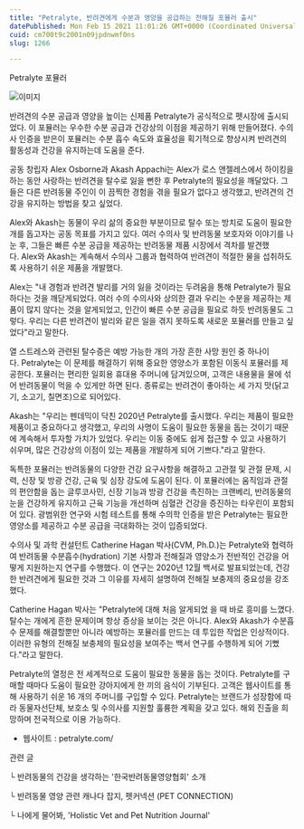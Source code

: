 ```yaml
---
title: "Petralyte, 반려견에게 수분과 영양을 공급하는 전해질 포뮬러 출시"
datePublished: Mon Feb 15 2021 11:01:26 GMT+0000 (Coordinated Universal Time)
cuid: cm700t9c2001n09jpdnwmf0ns
slug: 1266

---
```



Petralyte 포뮬러

![이미지](https://cdn.hashnode.com/res/hashnode/image/upload/v1739250449883/6dcbe551-44da-4696-9e1b-fecac50c7c9d.jpeg)

반려견의 수분 공급과 영양을 높이는 신제품 Petralyte가 공식적으로 펫시장에 출시되었다. 이 포뮬러는 우수한 수분 공급과 건강상의 이점을 제공하기 위해 만들어졌다. 수의사 인증을 받은이 포뮬러는 수분 흡수 속도와 효율성을 획기적으로 향상시켜 반려견의 활동성과 건강을 유지하는데 도움을 준다.

공동 창립자 Alex Osborne과 Akash Appachi는 Alex가 로스 앤젤레스에서 하이킹을 하는 동안 사랑하는 반려견을 탈수로 잃을 뻔한 후 Petralyte의 필요성을 깨달았다. 그들은 다른 반려동물 주인이 이 끔찍한 경험을 겪을 필요가 없다고 생각했고, 반려견의 건강을 유지하는 방법을 찾고 싶었다.

Alex와 Akash는 동물이 우리 삶의 중요한 부분이므로 탈수 또는 방치로 도움이 필요한 개를 돕고자는 공동 목표를 가지고 있다. 여러 수의사 및 반려동물 보호자와 이야기를 나눈 후, 그들은 빠른 수분 공급을 제공하는 반려동물 제품 시장에서 격차를 발견했다. Alex와 Akash는 계속해서 수의사 그룹과 협력하여 반려견이 적절한 물을 섭취하도록 사용하기 쉬운 제품을 개발했다.

Alex는 "내 경험과 반려견 발리를 거의 잃을 것이라는 두려움을 통해 Petralyte가 필요하다는 것을 깨닫게되었다. 여러 수의 수의사와 상의한 결과 우리는 수분을 제공하는 제품이 많지 않다는 것을 알게되었고, 인간이 빠른 수분 공급을 필요로 하듯 반려동물도 그렇다. 우리는 다른 반려견이 발리와 같은 일을 겪지 못하도록 새로운 포뮬러를 만들고 싶었다"라고 말한다.

열 스트레스와 관련된 탈수증은 예방 가능한 개의 가장 흔한 사망 원인 중 하나이다. Petralyte는 이 문제를 해결하기 위해 중요한 영양소가 포함된 이동식 포뮬러를 제공한다. 포뮬러는 편리한 일회용 휴대용 주머니에 담겨있으며, 고객은 내용물을 물에 섞어 반려동물이 먹을 수 있게만 하면 된다. 종류로는 반려견이 좋아하는 세 가지 맛(닭고기, 소고기, 칠면조)으로 되어있다.

Akash는 "우리는 펜데믹이 닥친 2020년 Petralyte를 출시했다. 우리는 제품이 필요한 제품이고 중요하다고 생각했고, 우리의 사명이 도움이 필요한 동물을 돕는 것이기 때문에 계속해서 투자할 가치가 있었다. 우리는 이동 중에도 쉽게 접근할 수 있고 사용하기 쉬우며, 많은 건강상의 이점이 있는 제품을 개발하게 되어 기쁘다."라고 말한다.

독특한 포뮬러는 반려동물의 다양한 건강 요구사항을 해결하고 고관절 및 관절 문제, 시력, 신장 및 방광 건강, 근육 및 심장 강도에 도움이 된다. 이 포뮬러에는 움직임과 관절의 편안함을 돕는 글루코사민, 신장 기능과 방광 건강을 촉진하는 크랜베리, 반려동물의 눈을 건강하게 유지하고 근육 기능을 개선하며 심혈관 건강을 증진하는 타우린이 포함되어 있다. 광범위한 연구와 시험 테스트를 통해 수의학 인증을 받은 Petralyte는 필요한 영양소를 제공하고 수분 공급을 극대화하는 것이 입증되었다.

수의사 및 과학 컨설턴트 Catherine Hagan 박사(CVM, Ph.D.)는 Petralyte와 협력하여 반려동물 수분흡수(hydration) 기본 사항과 전해질과 영양소가 전반적인 건강을 어떻게 지원하는지 연구를 수행했다. 이 연구는 2020년 12월 백서로 발표되었는데, 건강한 반려견에게 필요한 것과 그 이유를 자세히 설명하여 전해질 보충제의 중요성을 강조했다.

Catherine Hagan 박사는 "Petralyte에 대해 처음 알게되었 을 때 바로 흥미를 느꼈다. 탈수는 개에게 흔한 문제이며 항상 증상을 보이는 것은 아니다. Alex와 Akash가 수분흡수 문제를 해결할뿐만 아니라 예방하는 포뮬러를 만드는 데 투입한 작업은 인상적이다. 이러한 유형의 전해질 보충제의 필요성을 보여주는 백서 연구를 수행하게 되어 기뻤다."라고 말한다.

Petralyte의 열정은 전 세계적으로 도움이 필요한 동물을 돕는 것이다. Petralyte를 구매할 때마다 도움이 필요한 강아지에게 한 끼의 음식이 기부된다. 고객은 웹사이트를 통해 사용하기 쉬운 16 개의 주머니를 구입할 수 있다. Petralyte는 브랜드가 성장함에 따라 동물자선단체, 보호소 및 수의사를 지원할 훌륭한 계획을 갖고 있다. 해외 진출을 희망하며 전국적으로 이용 가능하다.

- 웹사이트 : petralyte.com/

관련 글

└ 반려동물의 건강을 생각하는 '한국반려동물영양협회' 소개

└ 반려동물 영양 관련 캐나다 잡지, 펫커넥션 (PET CONNECTION)

└ 나에게 물어봐, 'Holistic Vet and Pet Nutrition Journal'